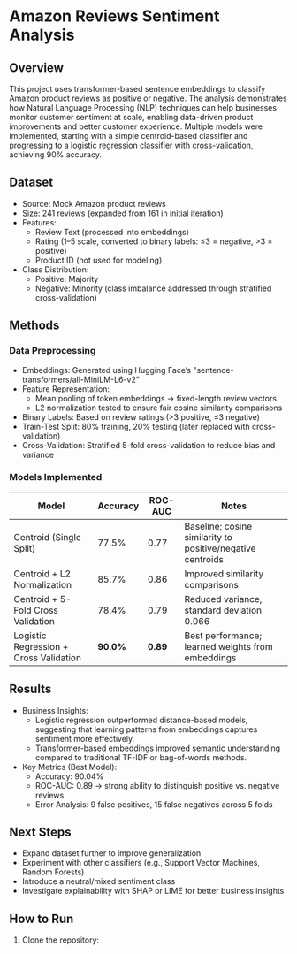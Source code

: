 # Amazon Reviews Sentiment Analysis

## Overview
This project uses transformer-based sentence embeddings to classify Amazon product reviews as positive or negative. The analysis demonstrates how Natural Language Processing (NLP) techniques can help businesses monitor customer sentiment at scale, enabling data-driven product improvements and better customer experience. Multiple models were implemented, starting with a simple centroid-based classifier and progressing to a logistic regression classifier with cross-validation, achieving 90% accuracy.

## Dataset
- Source: Mock Amazon product reviews
- Size: 241 reviews (expanded from 161 in initial iteration)
- Features:
  - Review Text (processed into embeddings)
  - Rating (1–5 scale, converted to binary labels: ≤3 = negative, >3 = positive)
  - Product ID (not used for modeling)
- Class Distribution:
  - Positive: Majority
  - Negative: Minority (class imbalance addressed through stratified cross-validation)

## Methods
### Data Preprocessing
- Embeddings: Generated using Hugging Face’s "sentence-transformers/all-MiniLM-L6-v2"
- Feature Representation:
  - Mean pooling of token embeddings → fixed-length review vectors
  - L2 normalization tested to ensure fair cosine similarity comparisons
- Binary Labels: Based on review ratings (>3 positive, ≤3 negative)
- Train-Test Split: 80% training, 20% testing (later replaced with cross-validation)
- Cross-Validation: Stratified 5-fold cross-validation to reduce bias and variance

### Models Implemented
| Model | Accuracy | ROC-AUC | Notes |
|-------|----------|---------|-------|
| Centroid (Single Split) | 77.5% | 0.77 | Baseline; cosine similarity to positive/negative centroids |
| Centroid + L2 Normalization | 85.7% | 0.86 | Improved similarity comparisons |
| Centroid + 5-Fold Cross Validation | 78.4% | 0.79 | Reduced variance, standard deviation 0.066 |
| Logistic Regression + Cross Validation | **90.0%** | **0.89** | Best performance; learned weights from embeddings |

## Results
- Business Insights:
  - Logistic regression outperformed distance-based models, suggesting that learning patterns from embeddings captures sentiment more effectively.
  - Transformer-based embeddings improved semantic understanding compared to traditional TF-IDF or bag-of-words methods.
- Key Metrics (Best Model):
  - Accuracy: 90.04%
  - ROC-AUC: 0.89 → strong ability to distinguish positive vs. negative reviews
  - Error Analysis: 9 false positives, 15 false negatives across 5 folds

## Next Steps
- Expand dataset further to improve generalization
- Experiment with other classifiers (e.g., Support Vector Machines, Random Forests)
- Introduce a neutral/mixed sentiment class
- Investigate explainability with SHAP or LIME for better business insights

## How to Run
1. Clone the repository:
